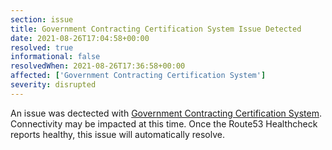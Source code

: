 ```yaml
---
section: issue
title: Government Contracting Certification System Issue Detected
date: 2021-08-26T17:04:58+00:00
resolved: true
informational: false
resolvedWhen: 2021-08-26T17:36:58+00:00
affected: ['Government Contracting Certification System']
severity: disrupted
---
```

An issue was dectected with [Government Contracting Certification System](https://certify.sba.gov).  Connectivity may be impacted at this time.  Once the Route53 Healthcheck reports healthy, this issue will automatically resolve.
